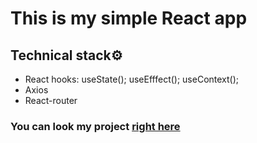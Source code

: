# This is my simple React app
## Technical stack⚙️

* React hooks: useState(); useEfffect(); useContext();
* Axios
* React-router

### You can look my project [right here](https://viacheslavchistiakov.github.io/Sneakers-Store/)
